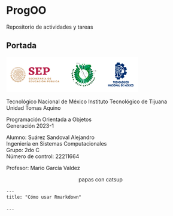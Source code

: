# ProgOO
Repositorio de actividades y tareas

## Portada
![](./img/ParadigmaOO/gxaEVLb.png "Logos Oficiales")

Tecnológico Nacional de México
Instituto Tecnológico de Tijuana   
     Unidad Tomas Aquino  
  
Programación Orientada a Objetos  
     Generación 2023-1  
  
Alumno: Suárez Sandoval Alejandro  
Ingeniería en Sistemas Computacionales  
          Grupo: 2do C  
   Número de control: 22211664  
   
 Profesor: Mario García Valdez</font> 
  
<p align="center">papas con catsup</p>

```{r, eval=FALSE}
---
title: "Cómo usar Rmarkdown"

---
```